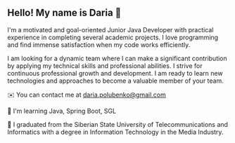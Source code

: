 ## Hello! My name is Daria 👋

I'm a motivated and goal-oriented Junior Java Developer with practical experience in completing several academic projects.
I love programming and find immense satisfaction when my code works efficiently.

I am looking for a dynamic team where I can make a significant contribution by applying my technical skills and professional abilities. I strive for continuous professional growth and development. I am ready to learn new technologies and approaches to become a valuable member of your team.

✉️  You can contact me at daria.polubenko@gmail.com

🧠  I'm learning Java, Spring Boot, SGL

📖 I graduated from the Siberian State University of Telecommunications and Informatics with a degree in Information Technology in the Media Industry.
